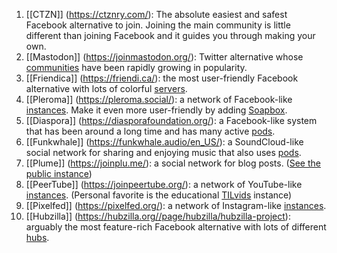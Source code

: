 1.  [[CTZN]] (https://ctznry.com/): The absolute easiest and safest Facebook alternative to join. Joining the main community is little different than joining Facebook and it guides you through making your own.
2.  [[Mastodon]] (https://joinmastodon.org/): Twitter alternative whose [communities](https://joinmastodon.org/communities/general) have been rapidly growing in popularity.
3.  [[Friendica]] (https://friendi.ca/): the most user-friendly Facebook alternative with lots of colorful [servers](https://dir.friendica.social/servers).
4.  [[Pleroma]] (https://pleroma.social/): a network of Facebook-like [instances](https://pleroma.social/#featured-instances). Make it even more user-friendly by adding [Soapbox](https://soapbox.pub/).
5.  [[Diaspora]] (https://diasporafoundation.org/): a Facebook-like system that has been around a long time and has many active [pods](https://diaspora.podupti.me/).
6.  [[Funkwhale]] (https://funkwhale.audio/en_US/): a SoundCloud-like social network for sharing and enjoying music that also uses [pods](https://funkwhale.audio/en_US/#get-started).
7.  [[Plume]] (https://joinplu.me/): a social network for blog posts. ([See the public instance](https://fediverse.blog/))
8.  [[PeerTube]] (https://joinpeertube.org/): a network of YouTube-like [instances](https://joinpeertube.org/instances#instances-list). (Personal favorite is the educational [TILvids](https://tilvids.com/) instance)
9.  [[Pixelfed]] (https://pixelfed.org/): a network of Instagram-like [instances](https://beta.joinpixelfed.org/).
10.  [[Hubzilla]] (https://hubzilla.org//page/hubzilla/hubzilla-project): arguably the most feature-rich Facebook alternative with lots of different [hubs](https://the-federation.info/hubzilla).
